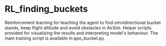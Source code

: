 # RL_finding_buckets
Reinforcement learning for teaching the agent to find omnidirectional bucket stands, keep flight altitude and avoid obstacles in AirSim. Helper scripts provided for visualizing the results and interpreting model's behaviour. The main training script is available in ppo_bucket.py.
